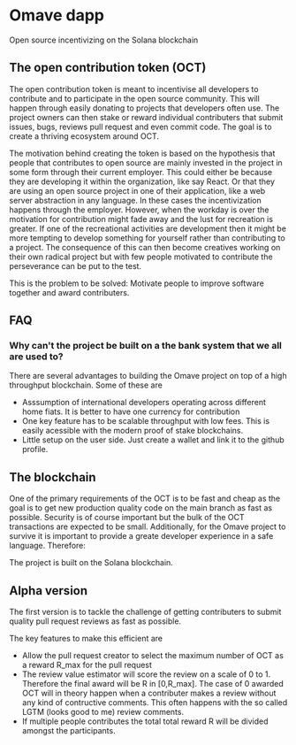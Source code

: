 # Omave dapp

Open source incentivizing on the Solana blockchain

## The open contribution token (OCT)

The open contribution token is meant to incentivise all developers to contribute and to participate in the open source community. This will happen through easily donating to projects that developers often use. The project owners can then stake or reward individual contributers that submit issues, bugs, reviews pull request and even commit code. The goal is to create a thriving ecosystem around OCT.

The motivation behind creating the token is based on the hypothesis that people that contributes to open source are mainly invested in the project in some form through their current employer. This could either be because they are developing it within the organization, like say React. Or that they are using an open source project in one of their application, like a web server abstraction in any language. In these cases the incentivization happens through the employer. However, when the workday is over the motivation for contribution might fade away and the lust for recreation is greater. If one of the recreational activities are development then it might be more tempting to develop something for yourself rather than contributing to a project. The consequence of this can then become creatives working on their own radical project but with few people motivated to contribute the perseverance can be put to the test.

This is the problem to be solved: Motivate people to improve software together and award contributers.

## FAQ

### Why can't the project be built on a the bank system that we all are used to?

There are several advantages to building the Omave project on top of a high throughput blockchain. Some of these are

- Asssumption of international developers operating across different home fiats. It is better to have one currency for contribution
- One key feature has to be scalable throughput with low fees. This is easily acessible with the modern proof of stake blockchains.
- Little setup on the user side. Just create a wallet and link it to the github profile.

## The blockchain

One of the primary requirements of the OCT is to be fast and cheap as the goal is to get new production quality code on the main branch as fast as possible. Security is of course important but the bulk of the OCT transactions are expected to be small. Additionally, for the Omave project to survive it is important to provide a greate developer experience in a safe language. Therefore:

The project is built on the Solana blockchain.

## Alpha version

The first version is to tackle the challenge of getting contributers to submit quality pull request reviews as fast as possible.

The key features to make this efficient are

- Allow the pull request creator to select the maximum number of OCT as a reward R_max for the pull request
- The review value estimator will score the review on a scale of 0 to 1. Therefore the final award will be R in [0,R_max]. The case of 0 awarded OCT will in theory happen when a contributer makes a review without any kind of contructive comments. This often happens with the so called LGTM (looks good to me) review comments.
- If multiple people contributes the total total reward R will be divided amongst the participants.

